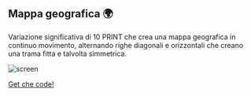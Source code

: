 ## Mappa geografica 🌍
Variazione significativa di 10 PRINT che crea una mappa geografica in continuo movimento, alternando righe diagonali e orizzontali che creano una trama fitta e talvolta simmetrica.  

![screen](https://user-images.githubusercontent.com/76476654/119973089-53264400-bfb3-11eb-920a-c03439f5839e.png)

[Get che code!](https://editor.p5js.org/Gaia/full/ARDdc2YG0)
